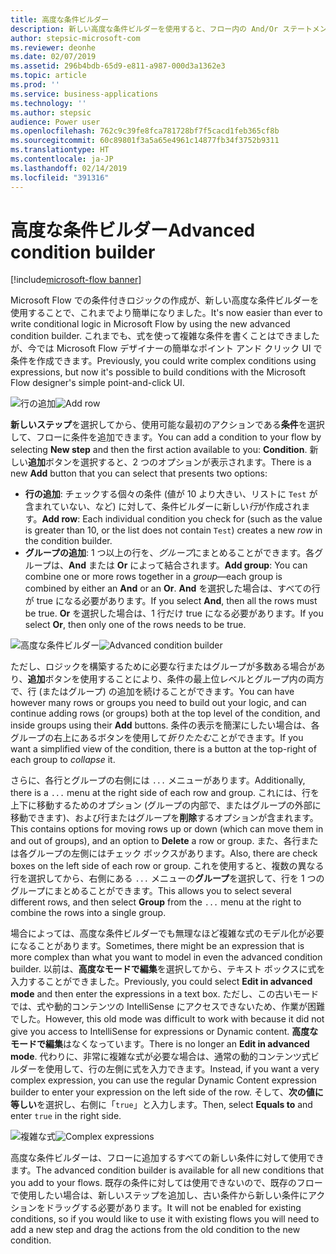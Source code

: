 ```yaml
---
title: 高度な条件ビルダー
description: 新しい高度な条件ビルダーを使用すると、フロー内の And/Or ステートメントに基づいて条件付きロジックを作成できます。
author: stepsic-microsoft-com
ms.reviewer: deonhe
ms.date: 02/07/2019
ms.assetid: 296b4bdb-65d9-e811-a987-000d3a1362e3
ms.topic: article
ms.prod: ''
ms.service: business-applications
ms.technology: ''
ms.author: stepsic
audience: Power user
ms.openlocfilehash: 762c9c39fe8fca781728bf7f5cacd1feb365cf8b
ms.sourcegitcommit: 60c89801f3a5a65e4961c14877fb34f3752b9311
ms.translationtype: HT
ms.contentlocale: ja-JP
ms.lasthandoff: 02/14/2019
ms.locfileid: "391316"
---
```

# <a name="advanced-condition-builder"></a><span data-ttu-id="8c610-103">高度な条件ビルダー</span><span class="sxs-lookup"><span data-stu-id="8c610-103">Advanced condition builder</span></span>


[!include[microsoft-flow banner](../includes/microsoft-flow.md)]

<span data-ttu-id="8c610-104">Microsoft Flow での条件付きロジックの作成が、新しい高度な条件ビルダーを使用することで、これまでより簡単になりました。</span><span class="sxs-lookup"><span data-stu-id="8c610-104">It's now easier than ever to write conditional logic in Microsoft Flow by using the new advanced condition builder.</span></span> <span data-ttu-id="8c610-105">これまでも、式を使って複雑な条件を書くことはできましたが、今では Microsoft Flow デザイナーの簡単なポイント アンド クリック UI で条件を作成できます。</span><span class="sxs-lookup"><span data-stu-id="8c610-105">Previously, you could write complex conditions using expressions, but now it's possible to build conditions with the Microsoft Flow designer's simple point-and-click UI.</span></span> 

<span data-ttu-id="8c610-106">![行の追加](media/advanced_condition_builder_01.png "行の追加")</span><span class="sxs-lookup"><span data-stu-id="8c610-106">![Add row](media/advanced_condition_builder_01.png "Add row")</span></span>

<span data-ttu-id="8c610-107">**新しいステップ**を選択してから、使用可能な最初のアクションである**条件**を選択して、フローに条件を追加できます。</span><span class="sxs-lookup"><span data-stu-id="8c610-107">You can add a condition to your flow by selecting **New step** and then the first action available to you: **Condition**.</span></span> <span data-ttu-id="8c610-108">新しい**追加**ボタンを選択すると、2 つのオプションが表示されます。</span><span class="sxs-lookup"><span data-stu-id="8c610-108">There is a new **Add** button that you can select that presents two options:</span></span>

- <span data-ttu-id="8c610-109">**行の追加**: チェックする個々の条件 (値が 10 より大きい、リストに `Test` が含まれていない、など) に対して、条件ビルダーに新しい*行*が作成されます。</span><span class="sxs-lookup"><span data-stu-id="8c610-109">**Add row**: Each individual condition you check for (such as the value is greater than 10, or the list does not contain `Test`) creates a new *row* in the condition builder.</span></span>
- <span data-ttu-id="8c610-110">**グループの追加**: 1 つ以上の行を、*グループ*にまとめることができます。各グループは、**And** または **Or** によって結合されます。</span><span class="sxs-lookup"><span data-stu-id="8c610-110">**Add group**: You can combine one or more rows together in a *group*—each group is combined by either an **And** or an **Or**.</span></span> <span data-ttu-id="8c610-111">**And** を選択した場合は、すべての行が true になる必要があります。</span><span class="sxs-lookup"><span data-stu-id="8c610-111">If you select **And**, then all the rows must be true.</span></span> <span data-ttu-id="8c610-112">**Or** を選択した場合は、1 行だけ true になる必要があります。</span><span class="sxs-lookup"><span data-stu-id="8c610-112">If you select **Or**, then only one of the rows needs to be true.</span></span>

<span data-ttu-id="8c610-113">![高度な条件ビルダー](media/advanced_condition_builder_02.png "高度な条件ビルダー")</span><span class="sxs-lookup"><span data-stu-id="8c610-113">![Advanced condition builder](media/advanced_condition_builder_02.png "Advanced condition builder")</span></span>

<span data-ttu-id="8c610-114">ただし、ロジックを構築するために必要な行またはグループが多数ある場合があり、**追加**ボタンを使用することにより、条件の最上位レベルとグループ内の両方で、行 (またはグループ) の追加を続けることができます。</span><span class="sxs-lookup"><span data-stu-id="8c610-114">You can have however many rows or groups you need to build out your logic, and can continue adding rows (or groups) both at the top level of the condition, and inside groups using their **Add** buttons.</span></span> <span data-ttu-id="8c610-115">条件の表示を簡潔にしたい場合は、各グループの右上にあるボタンを使用して*折りたたむ*ことができます。</span><span class="sxs-lookup"><span data-stu-id="8c610-115">If you want a simplified view of the condition, there is a button at the top-right of each group to *collapse* it.</span></span>

<span data-ttu-id="8c610-116">さらに、各行とグループの右側には `...` メニューがあります。</span><span class="sxs-lookup"><span data-stu-id="8c610-116">Additionally, there is a `...` menu at the right side of each row and group.</span></span> <span data-ttu-id="8c610-117">これには、行を上下に移動するためのオプション (グループの内部で、またはグループの外部に移動できます)、および行またはグループを**削除**するオプションが含まれます。</span><span class="sxs-lookup"><span data-stu-id="8c610-117">This contains options for moving rows up or down (which can move them in and out of groups), and an option to **Delete** a row or group.</span></span> <span data-ttu-id="8c610-118">また、各行または各グループの左側にはチェック ボックスがあります。</span><span class="sxs-lookup"><span data-stu-id="8c610-118">Also, there are check boxes on the left side of each row or group.</span></span> <span data-ttu-id="8c610-119">これを使用すると、複数の異なる行を選択してから、右側にある `...` メニューの**グループ**を選択して、行を 1 つのグループにまとめることができます。</span><span class="sxs-lookup"><span data-stu-id="8c610-119">This allows you to select several different rows, and then select **Group** from the `...` menu at the right to combine the rows into a single group.</span></span>

<span data-ttu-id="8c610-120">場合によっては、高度な条件ビルダーでも無理なほど複雑な式のモデル化が必要になることがあります。</span><span class="sxs-lookup"><span data-stu-id="8c610-120">Sometimes, there might be an expression that is more complex than what you want to model in even the advanced condition builder.</span></span> <span data-ttu-id="8c610-121">以前は、**高度なモードで編集**を選択してから、テキスト ボックスに式を入力することができました。</span><span class="sxs-lookup"><span data-stu-id="8c610-121">Previously, you could select **Edit in advanced mode** and then enter the expressions in a text box.</span></span> <span data-ttu-id="8c610-122">ただし、この古いモードでは、式や動的コンテンツの IntelliSense にアクセスできないため、作業が困難でした。</span><span class="sxs-lookup"><span data-stu-id="8c610-122">However, this old mode was difficult to work with because it did not give you access to IntelliSense for expressions or Dynamic content.</span></span> <span data-ttu-id="8c610-123">**高度なモードで編集**はなくなっています。</span><span class="sxs-lookup"><span data-stu-id="8c610-123">There is no longer an **Edit in advanced mode**.</span></span> <span data-ttu-id="8c610-124">代わりに、非常に複雑な式が必要な場合は、通常の動的コンテンツ式ビルダーを使用して、行の左側に式を入力できます。</span><span class="sxs-lookup"><span data-stu-id="8c610-124">Instead, if you want a very complex expression, you can use the regular Dynamic Content expression builder to enter your expression on the left side of the row.</span></span> <span data-ttu-id="8c610-125">そして、**次の値に等しい**を選択し、右側に「`true`」と入力します。</span><span class="sxs-lookup"><span data-stu-id="8c610-125">Then, select **Equals to** and enter `true` in the right side.</span></span>

<span data-ttu-id="8c610-126">![複雑な式](media/advanced_condition_builder_03.png "複雑な式")</span><span class="sxs-lookup"><span data-stu-id="8c610-126">![Complex expressions](media/advanced_condition_builder_03.png "Complex expressions")</span></span>

<span data-ttu-id="8c610-127">高度な条件ビルダーは、フローに追加するすべての新しい条件に対して使用できます。</span><span class="sxs-lookup"><span data-stu-id="8c610-127">The advanced condition builder is available for all new conditions that you add to your flows.</span></span> <span data-ttu-id="8c610-128">既存の条件に対しては使用できないので、既存のフローで使用したい場合は、新しいステップを追加し、古い条件から新しい条件にアクションをドラッグする必要があります。</span><span class="sxs-lookup"><span data-stu-id="8c610-128">It will not be enabled for existing conditions, so if you would like to use it with existing flows you will need to add a new step and drag the actions from the old condition to the new condition.</span></span>
